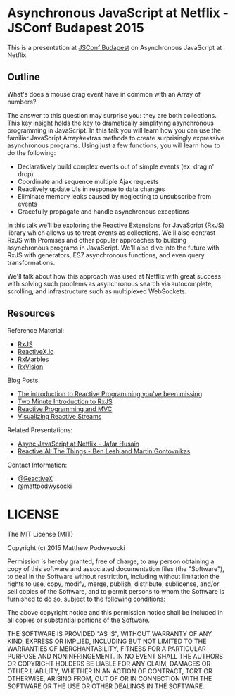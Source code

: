 # Asynchronous JavaScript at Netflix - JSConf Budapest 2015 #

This is a presentation at [JSConf Budapest](http://jsconfbp.com) on Asynchronous JavaScript at Netflix.

## Outline ##

What's does a mouse drag event have in common with an Array of numbers?

The answer to this question may surprise you: they are both collections. This key insight holds the key to dramatically simplifying asynchronous programming in JavaScript. In this talk you will learn how you can use the familiar JavaScript Array#extras methods to create surprisingly expressive asynchronous programs. Using just a few functions, you will learn how to do the following:

- Declaratively build complex events out of simple events (ex. drag n' drop)
- Coordinate and sequence multiple Ajax requests
- Reactively update UIs in response to data changes
- Eliminate memory leaks caused by neglecting to unsubscribe from events
- Gracefully propagate and handle asynchronous exceptions

In this talk we'll be exploring the Reactive Extensions for JavaScript (RxJS) library which allows us to treat events as collections. We'll also contrast RxJS with Promises and other popular approaches to building asynchronous programs in JavaScript. We'll also dive into the future with RxJS with generators, ES7 asynchronous functions, and even query transformations.

We'll talk about how this approach was used at Netflix with great success with solving such problems as asynchronous search via autocomplete, scrolling, and infrastructure such as multiplexed WebSockets.

## Resources

Reference Material:
- [RxJS](https://github.com/Reactive-Extensions/RxJS)
- [ReactiveX.io](http://reactivex.io)
- [RxMarbles](http://rxmarbles.com/)
- [RxVision](http://jaredly.github.io/rxvision/)

Blog Posts:
- [The introduction to Reactive Programming you've been missing](https://gist.github.com/staltz/868e7e9bc2a7b8c1f754)
- [Two Minute Introduction to RxJS](https://medium.com/@andrestaltz/2-minute-introduction-to-rx-24c8ca793877)
- [Reactive Programming and MVC](http://aaronstacy.com/writings/reactive-programming-and-mvc/)
- [Visualizing Reactive Streams](http://jaredly.github.io/2015/03/06/visualizing-reactive-streams-hot-and-cold/)

Related Presentations:
- [Async JavaScript at Netflix - Jafar Husain](https://www.youtube.com/watch?v=XRYN2xt11Ek)
- [Reactive All The Things - Ben Lesh and Martin Gontovnikas](https://www.youtube.com/watch?v=zbBVG8bOoXk)

Contact Information:
- [@ReactiveX](https://twitter.com/ReactiveX)
- [@mattpodwysocki](https://twitter.com/mattpodwysocki)

# LICENSE

The MIT License (MIT)

Copyright (c) 2015 Matthew Podwysocki

Permission is hereby granted, free of charge, to any person obtaining a copy
of this software and associated documentation files (the "Software"), to deal
in the Software without restriction, including without limitation the rights
to use, copy, modify, merge, publish, distribute, sublicense, and/or sell
copies of the Software, and to permit persons to whom the Software is
furnished to do so, subject to the following conditions:

The above copyright notice and this permission notice shall be included in all
copies or substantial portions of the Software.

THE SOFTWARE IS PROVIDED "AS IS", WITHOUT WARRANTY OF ANY KIND, EXPRESS OR
IMPLIED, INCLUDING BUT NOT LIMITED TO THE WARRANTIES OF MERCHANTABILITY,
FITNESS FOR A PARTICULAR PURPOSE AND NONINFRINGEMENT. IN NO EVENT SHALL THE
AUTHORS OR COPYRIGHT HOLDERS BE LIABLE FOR ANY CLAIM, DAMAGES OR OTHER
LIABILITY, WHETHER IN AN ACTION OF CONTRACT, TORT OR OTHERWISE, ARISING FROM,
OUT OF OR IN CONNECTION WITH THE SOFTWARE OR THE USE OR OTHER DEALINGS IN THE
SOFTWARE.
